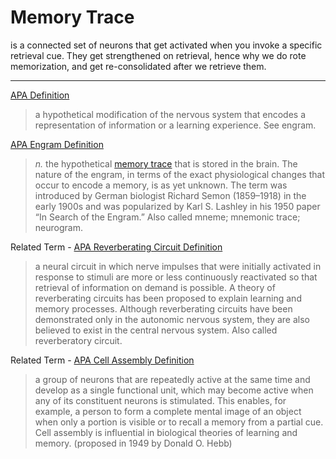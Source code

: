 # Memory Trace
is a connected set of neurons that get activated when you invoke a specific retrieval cue. They get strengthened on retrieval, hence why we do rote memorization, and get re-consolidated after we retrieve them.

---

[APA Definition](https://dictionary.apa.org/memory-trace)

> a hypothetical modification of the nervous system that encodes a representation of information or a learning experience. See engram.

[APA Engram Definition](https://dictionary.apa.org/engram)

> _n._ the hypothetical [memory trace](https://dictionary.apa.org/memory-trace) that is stored in the brain. The nature of the engram, in terms of the exact physiological changes that occur to encode a memory, is as yet unknown. The term was introduced by German biologist Richard Semon (1859–1918) in the early 1900s and was popularized by Karl S. Lashley in his 1950 paper “In Search of the Engram.” Also called mneme; mnemonic trace; neurogram.

Related Term - [APA Reverberating Circuit Definition](https://dictionary.apa.org/reverberating-circuit)

> a neural circuit in which nerve impulses that were initially activated in response to stimuli are more or less continuously reactivated so that retrieval of information on demand is possible. A theory of reverberating circuits has been proposed to explain learning and memory processes. Although reverberating circuits have been demonstrated only in the autonomic nervous system, they are also believed to exist in the central nervous system. Also called reverberatory circuit.

Related Term - [APA Cell Assembly Definition](https://dictionary.apa.org/cell-assembly)

> a group of neurons that are repeatedly active at the same time and develop as a single functional unit, which may become active when any of its constituent neurons is stimulated. This enables, for example, a person to form a complete mental image of an object when only a portion is visible or to recall a memory from a partial cue. Cell assembly is influential in biological theories of learning and memory. (proposed in 1949 by Donald O. Hebb)
